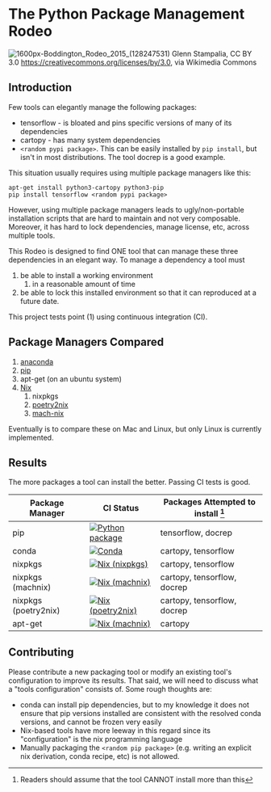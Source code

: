 
# The Python Package Management Rodeo

![1600px-Boddington_Rodeo_2015_(128247531)](https://user-images.githubusercontent.com/1386642/113493567-22cf9700-9495-11eb-9780-27bdb5fb7333.jpeg)
Glenn Stampalia, CC BY 3.0 <https://creativecommons.org/licenses/by/3.0>, via Wikimedia Commons

## Introduction

Few tools can elegantly manage the following packages:
- tensorflow - is bloated and pins specific versions of many of  its dependencies
- cartopy - has many system dependencies
-  `<random pypi package>`. This can be easily installed by `pip install`, but isn't in most distributions. The tool docrep is a good example.

This situation usually requires using multiple package managers like this:

    apt-get install python3-cartopy python3-pip
    pip install tensorflow <random pypi package>
    
However, using multiple package managers leads to ugly/non-portable installation
scripts that are hard to maintain and not very composable. Moreover, it has hard
to lock dependencies, manage license, etc, across multiple tools.

This Rodeo is designed to find ONE tool that can manage these three dependencies
in an elegant way. To manage a dependency a tool must
1. be able to install a working  environment 
   1. in a reasonable amount of time
2. be able to lock this installed environment so that it can reproduced at a future date.

This project tests point (1)  using continuous integration (CI).

## Package Managers Compared

1. [anaconda](https://docs.conda.io/en/latest/)
2. [pip](https://pip.pypa.io/en/stable/)
3. apt-get (on an ubuntu system)
4. [Nix](https://nixos.org/)
   1. nixpkgs
   1. [poetry2nix](https://github.com/nix-community/poetry2nix)
   1. [mach-nix](https://github.com/DavHau/mach-nix)

Eventually is to compare these on Mac and Linux, but only Linux is currently implemented.

## Results

The more packages a tool can install the better. Passing CI tests is good.

| Package Manager | CI Status   |  Packages Attempted to install [^1]  | 
|--------------------------|----------------|-------------------------------------------|
| pip | [![Python package](https://github.com/nbren12/python-packaging-rodeo/actions/workflows/pip.yaml/badge.svg?branch=master)](https://github.com/nbren12/python-packaging-rodeo/actions/workflows/pip.yaml) | tensorflow, docrep  |
| conda | [![Conda](https://github.com/nbren12/python-packaging-rodeo/actions/workflows/conda.yaml/badge.svg)](https://github.com/nbren12/python-packaging-rodeo/actions/workflows/conda.yaml) | cartopy, tensorflow  |
| nixpkgs |[![Nix (nixpkgs)](https://github.com/nbren12/python-packaging-rodeo/actions/workflows/nix.yaml/badge.svg)](https://github.com/nbren12/python-packaging-rodeo/actions/workflows/nix.yaml)| cartopy, tensorflow  |
| nixpkgs (machnix) | [![Nix (machnix)](https://github.com/nbren12/python-packaging-rodeo/actions/workflows/mach-nix.yaml/badge.svg)](https://github.com/nbren12/python-packaging-rodeo/actions/workflows/mach-nix.yaml) | cartopy, tensorflow, docrep |
| nixpkgs (poetry2nix) | [![Nix (poetry2nix)](https://github.com/nbren12/python-packaging-rodeo/actions/workflows/poetry2nix.yaml/badge.svg)](https://github.com/nbren12/python-packaging-rodeo/actions/workflows/poetry2nix.yaml) | cartopy, tensorflow, docrep |
 | apt-get  | [![Nix (machnix)](https://github.com/nbren12/python-packaging-rodeo/actions/workflows/apt-get.yaml/badge.svg)](https://github.com/nbren12/python-packaging-rodeo/actions/workflows/apt-get.yaml) | cartopy |

[^1]: Readers should assume that the tool CANNOT install more than this

## Contributing

Please contribute a new packaging tool or modify an existing tool's configuration to improve its results. That said, we will need to discuss what a "tools configuration" consists of. Some rough thoughts are:
- conda can install pip dependencies, but to my knowledge it does not ensure that pip versions installed are consistent with the resolved conda versions, and cannot be frozen very easily
- Nix-based tools have more leeway in this regard since its "configuration" is the nix programming language
- Manually packaging the `<random pip package>` (e.g. writing an explicit nix derivation, conda recipe, etc) is not allowed. 
